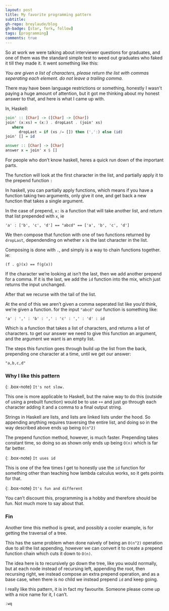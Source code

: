 ```yaml
---
layout: post
title: My favorite programming pattern
subtitle: 
gh-repo: breylaude/blog
gh-badge: [star, fork, follow]
tags: [programming]
comments: true
---
```


So at work we were talking about interviewer questions for graduates, and one of them was the standard simple test to weed out graduates who faked it till they made it. it went something like this:

*You are given a list of characters, please return the list with commas seperating each element. do not leave a trailing comma.*

There may have been language restrictions or something, honestly I wasn't paying a huge amount of attention, but it got me thinking about my honest answer to that, and here is what I came up with.

In, Haskell:

```haskell
join' :: [Char] -> ([Char] -> [Char])
join' (x:xs) = (x:) . dropLast . (join' xs)
   where
      dropLast = if (xs /= []) then (',':) else (id)
join' [] = id

answer :: [Char] -> [Char]
answer x = join' x $ []
```

For people who don’t know haskell, heres a quick run down of the important parts.

The function will look at the first character in the list, and partially apply it to the prepend function `:`

In haskell, you can partially apply functions, which means if you have a function taking two arguments, only give it one, and get back a new function that takes a single argument.

In the case of prepend, `x:` is a function that will take another list, and return that list prepended with `x`, ie

`'a' : ['b', 'c', 'd'] == "abcd" == ['a', 'b', 'c', 'd']`

We then compose that function with one of two functions returned by `dropLast`, dependending on whether x is the last character in the list.

Composing is done with `.`, and simply is a way to chain functions together. ie:

`(f . g)(x) == f(g(x))`

If the character we’re looking at isn’t the last, then we add another prepend for a comma. If it is the last, we add the `id` function into the mix, which just returns the input unchanged.

After that we recurse with the tail of the list.

At the end of this we aren’t given a comma seperated list like you’d think, we’re given a function. for the input `"abcd"` our function is something like:

`'a' : ',' : 'b' : ',' : 'c' : ',' : 'd' : id`

Which is a function that takes a list of characters, and returns a list of characters. to get our answer we need to give this function an argument, and the argument we want is an empty list.

The steps this function goes through build up the list from the back, prepending one character at a time, until we get our answer:

`"a,b,c,d"`

### Why I like this pattern

{: .box-note}
`It's not slow.`

This one is more applicable to Haskell, but the naive way to do this (outside of using a prebuilt function) would be to use `++` and just go through each character adding it and a comma to a final output string.

Strings in Haskell are lists, and lists are linked lists under the hood. So appending anything requires traversing the entire list, and doing so in the way described above ends up being `O(n^2)`

The prepend function method, however, is much faster. Prepending takes constant time, so doing so as shown only ends up being `O(n)` which is far far better.

{: .box-note}
`It uses id`

This is one of the few times I get to honestly use the `id` function for something other than teaching how lambda calculus works, so it gets points for that.

{: .box-note}
`It's fun and different`

You can’t discount this, programming is a hobby and therefore should be fun. Not much more to say about that.

### Fin

Another time this method is great, and possibly a cooler example, is for getting the traversal of a tree.

This has the same problem when done naively of being an `O(n^2)` operation due to all the list appending, however we can convert it to create a prepend function chain which cuts it down to `O(n)`. 

The idea here is to recursively go down the tree, like you would normally, but at each node instead of recursing left, appending the root, then recursing right, we instead compose an extra prepend operation, and as a base case, when there is no child we instead prepend `id` and keep going.

I really like this pattern, it is in fact my favourite. Someone please come up with a nice name for it, I can’t.

`:wq`
